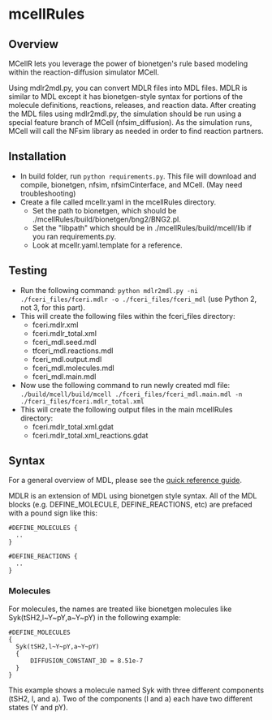 # mcellRules

## Overview

MCellR lets you leverage the power of bionetgen's rule based modeling within
the reaction-diffusion simulator MCell.

Using mdlr2mdl.py, you can convert MDLR files into MDL files. MDLR is similar
to MDL except it has bionetgen-style syntax for portions of the molecule
definitions, reactions, releases, and reaction data. After creating the MDL
files using mdlr2mdl.py, the simulation should be run using a special feature
branch of MCell (nfsim_diffusion). As the simulation runs, MCell will call the
NFsim library as needed in order to find reaction partners.

## Installation

- In build folder, run `python requirements.py`. This file will download and
  compile, bionetgen, nfsim, nfsimCinterface, and MCell. (May need
  troubleshooting)
- Create a file called mcellr.yaml in the mcellRules directory.
  - Set the path to bionetgen, which should be
    ./mcellRules/build/bionetgen/bng2/BNG2.pl.
  - Set the "libpath" which should be in ./mcellRules/build/mcell/lib if you
    ran requirements.py.
  - Look at mcellr.yaml.template for a reference.

## Testing

- Run the following command: `python mdlr2mdl.py -ni
  ./fceri_files/fceri.mdlr -o ./fceri_files/fceri_mdl`
  (use Python 2, not 3, for this part).
- This will create the following files within the fceri_files
  directory:
  - fceri.mdlr.xml
  - fceri.mdlr_total.xml
  - fceri_mdl.seed.mdl
  - tfceri_mdl.reactions.mdl
  - fceri_mdl.output.mdl
  - fceri_mdl.molecules.mdl
  - fceri_mdl.main.mdl
- Now use the following command to run newly created mdl file:
  `./build/mcell/build/mcell ./fceri_files/fceri_mdl.main.mdl -n
  ./fceri_files/fceri.mdlr_total.xml`
- This will create the following output files in the main mcellRules directory: 
  - fceri.mdlr_total.xml.gdat
  - fceri.mdlr_total.xml_reactions.gdat

## Syntax

For a general overview of MDL, please see the [quick reference
guide](http://mcell.org/documentation/qrg/index.html).

MDLR is an extension of MDL using bionetgen style syntax. All of the MDL blocks (e.g. DEFINE_MOLECULE, DEFINE_REACTIONS, etc) are prefaced with a pound sign like this:

    #DEFINE_MOLECULES {
      ..
    }

    #DEFINE_REACTIONS {
      ..
    }

### Molecules

For molecules, the names are treated like bionetgen molecules like
Syk(tSH2,l~Y~pY,a~Y~pY) in the following example:

    #DEFINE_MOLECULES
    {
      Syk(tSH2,l~Y~pY,a~Y~pY)
      {
          DIFFUSION_CONSTANT_3D = 8.51e-7 
      }
    }

This example shows a molecule named Syk with three different components (tSH2,
l, and a).  Two of the components (l and a) each have two different states (Y
and pY).
